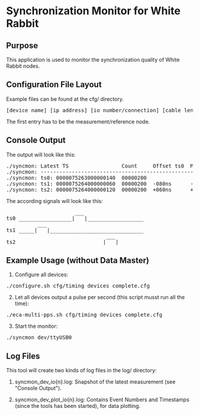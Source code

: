 Synchronization Monitor for White Rabbit
========================================

Purpose
-------

This application is used to monitor the synchronization quality of White Rabbit nodes.

Configuration File Layout
-------------------------

Example files can be found at the cfg/ directory.

<pre>[device name] [ip address] [io number/connection] [cable length in meters]</pre>

The first entry has to be the measurement/reference node.

Console Output
--------------

The output will look like this:

<pre>
./syncmon: Latest TS                 Count     Offset ts0  MaxFuture  MinFuture  MaxPast  MinPast  Average
./syncmon: ----------------------------------------------------------------------------------------------------
./syncmon: ts0: 0000075263000000140  00000200
./syncmon: ts1: 0000075264000000060  00000200  -080ns      -080ns     -079ns     +000ns   +000ns   -79.889999ns
./syncmon: ts2: 0000075264000000120  00000200  +060ns      +000ns     +000ns     +060ns   +059ns   +59.775333ns
</pre>

The according signals will look like this:

<pre>
                      ___                   
ts0 _________________|   |__________________
          ___                               
ts1 _____|   |______________________________
                                ___         
ts2 ___________________________|   |________
</pre>

Example Usage (without Data Master)
-----------------------------------

1. Configure all devices:
  <pre>./configure.sh cfg/timing_devices_complete.cfg</pre>

2. Let all devices output a pulse per second (this script musst run all the time):
  <pre>./eca-multi-pps.sh cfg/timing_devices_complete.cfg</pre>

3. Start the monitor:
  <pre>./syncmon dev/ttyUSB0</pre>

Log Files
---------

This tool will create two kinds of log files in the log/ directory:

1. syncmon_dev_io{n}.log: Snapshot of the latest measurement (see "Console Output").

2. syncmon_dev_plot_io{n}.log: Contains Event Numbers and Timestamps (since the tools has been started), for data plotting.

